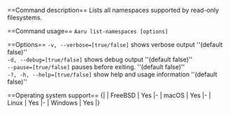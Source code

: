 ==Command description==
 Lists all namespaces supported by read-only filesystems.

==Command usage==
<code>Aaru list-namespaces [options]</code> 

==Options==
<code>-v, --verbose=[true/false]</code> shows verbose output ''(default false)''<br />
<code>-d, --debug=[true/false]</code> shows debug output ''(default false)''<br />
<code>--pause=[true/false]</code> pauses before exiting. ''(default false)''<br />
<code>-?, -h, --help=[true/false]</code> show help and usage information ''(default false)''<br />

==Operating system support==
{|
| FreeBSD
| Yes
|-
| macOS
| Yes
|-
| Linux
| Yes
|-
| Windows
| Yes
|}